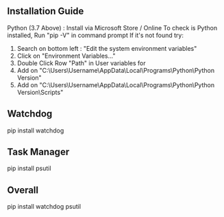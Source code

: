 ## Installation Guide
Python (3.7 Above) : Install via Microsoft Store / Online 
To check is Python installed, Run "pip -V" in command prompt
If it's not found try:
1.  Search on bottom left : "Edit the system environment variables"
2.  Click on "Environment Variables..."
3.  Double Click Row "Path" in User variables for <Username>
4.  Add on "C:\Users\Username\AppData\Local\Programs\Python\Python Version"
5.  Add on "C:\Users\Username\AppData\Local\Programs\Python\Python Version\Scripts"

## Watchdog
pip install watchdog

## Task Manager
pip install psutil

## Overall
pip install watchdog psutil
